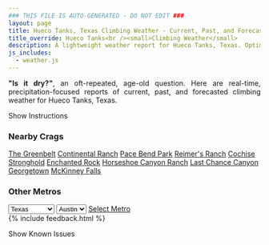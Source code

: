 ```yaml
---
### THIS FILE IS AUTO-GENERATED - DO NOT EDIT ###
layout: page
title: Hueco Tanks, Texas Climbing Weather - Current, Past, and Forecasted Report
title_override: Hueco Tanks<br /><small>Climbing Weather</small>
description: A lightweight weather report for Hueco Tanks, Texas. Optimized for slow internet connections.
js_includes:
  - weather.js
---
```


<section class="measure center lh-copy f5-ns f6 ph2 mv4" style="text-align: justify;">
<strong>"Is it dry?"</strong>, an oft-repeated, age-old question. Here are real-time,
precipitation-focused reports of current, past, and forecasted climbing weather for Hueco Tanks, Texas.
</section>

<p id="settings-toggle" class="mw5 b center tc hover-light-red black-70 pointer">Show Instructions</p>
<section id="settings" class="overflow-hidden" style="display:none;">
    <div class="mv2 ph2 center">
        <div class="fn f6 tc pv2">
            <p class="measure lh-copy center"><strong>Show/hide hourly forecasts</strong> by clicking the desired day.</p>
            <hr class="mw5 p0 mv2 o-60 b0 bt b--light-red light-red bg-light-red">
            <p class="measure lh-copy center"><strong>Current and Past conditions</strong> are measured by the nearest weather station. <strong>Forecast conditions</strong> are calculated and polled separately.</p>
            <hr class="mw5 p0 mv2 o-60 b0 bt b--light-red light-red bg-light-red">
            <p class="measure lh-copy center"><strong>Having issues?</strong> Try <a id="clear-cache" class="no-underline relative fancy-link light-red hover-light-red" href="#">clearing the local cache</a>.</p>
            <hr class="mw5 p0 mv2 o-60 b0 bt b--light-red light-red bg-light-red">
            <p class="measure lh-copy center">Weather data sourced from <a class="no-underline fancy-link relative light-red" target="_blank" href="https://www.weather.gov/documentation/services-web-api">weather.gov</a>.</p>
        </div>
    </div>
</section>
<section id="weather" data-crag="hueco-tanks-texas" class="mv4-ns mv3 ph2 center"></section>
<section id="nearby" class="tc lh-copy">
  <h3>Nearby Crags</h3>
<a class="nowrap no-underline fancy-link relative light-red mh3" href="/crags/the-greenbelt-texas-weather.html">The Greenbelt</a>
<a class="nowrap no-underline fancy-link relative light-red mh3" href="/crags/continental-ranch-texas-weather.html">Continental Ranch</a>
<a class="nowrap no-underline fancy-link relative light-red mh3" href="/crags/pace-bend-park-texas-weather.html">Pace Bend Park</a>
<a class="nowrap no-underline fancy-link relative light-red mh3" href="/crags/reimers-ranch-texas-weather.html">Reimer's Ranch</a>
<a class="nowrap no-underline fancy-link relative light-red mh3" href="/crags/cochise-stronghold-arizona-weather.html">Cochise Stronghold</a>
<a class="nowrap no-underline fancy-link relative light-red mh3" href="/crags/enchanted-rock-texas-weather.html">Enchanted Rock</a>
<a class="nowrap no-underline fancy-link relative light-red mh3" href="/crags/horseshoe-canyon-ranch-arkansas-weather.html">Horseshoe Canyon Ranch</a>
<a class="nowrap no-underline fancy-link relative light-red mh3" href="/crags/last-chance-canyon-new-mexico-weather.html">Last Chance Canyon</a>
<a class="nowrap no-underline fancy-link relative light-red mh3" href="/crags/georgetown-texas-weather.html">Georgetown</a>
<a class="nowrap no-underline fancy-link relative light-red mh3" href="/crags/mckinney-falls-texas-weather.html">McKinney Falls</a>
</section>
<section id="nearby" class="tc lh-copy">
  <h3>Other Metros</h3>
  <select class="ma1 bg-near-white pa2" id="stateSel">
    <option value="Texas" selected>Texas</option>
    <option value="Washington">Washington</option>
    <option value="Colorado">Colorado</option>
    <option value="Tennessee">Tennessee</option>
    <option value="Utah">Utah</option>
    <option value="California">California</option>
  </select>
  <select class="ma1 bg-near-white pa2" id="citySel">
    <option value="Austin" selected>Austin</option>
  </select>
  <a id="selectMetro" class="f6 link dim ph3 pv2 ma1 dib white bg-light-red" href="/crags/austin-texas-weather.html">Select Metro</a>
  <script>
    var states = [];
    states["Texas"] = "Austin"
    states["Washington"] = "Seattle"
    states["Colorado"] = "Denver"
    states["Tennessee"] = "Nashville"
    states["Utah"] = "Salt Lake City"
    states["California"] = "San Francisco|Los Angeles"
  </script>
</section>
{% include feedback.html %}
<p id="issues-toggle" class="mw5 b center tc hover-light-red black-70 pointer">Show Known Issues</p>
<section id="issues" class="overflow-hidden tc f6">
</section>

<script>
  var weekly_EPZ_116_60 = {"updated":"2021-08-27T08:06:19+00:00","units":"us","forecastGenerator":"BaselineForecastGenerator","generatedAt":"2021-08-27T08:42:56+00:00","updateTime":"2021-08-27T08:06:19+00:00","validTimes":"2021-08-27T02:00:00+00:00/P8DT6H","elevation":{"value":1449.9336,"unitCode":"unit:m"},"periods":[{"number":1,"name":"Overnight","startTime":"2021-08-27T02:00:00-06:00","endTime":"2021-08-27T06:00:00-06:00","isDaytime":false,"temperature":69,"temperatureUnit":"F","temperatureTrend":null,"windSpeed":"9 to 13 mph","windDirection":"ESE","icon":"https://api.weather.gov/icons/land/night/few?size=medium","shortForecast":"Mostly Clear","detailedForecast":"Mostly clear, with a low around 69. East southeast wind 9 to 13 mph."},{"number":2,"name":"Friday","startTime":"2021-08-27T06:00:00-06:00","endTime":"2021-08-27T18:00:00-06:00","isDaytime":true,"temperature":89,"temperatureUnit":"F","temperatureTrend":null,"windSpeed":"8 to 13 mph","windDirection":"SE","icon":"https://api.weather.gov/icons/land/day/few?size=medium","shortForecast":"Sunny","detailedForecast":"Sunny, with a high near 89. Southeast wind 8 to 13 mph."},{"number":3,"name":"Friday Night","startTime":"2021-08-27T18:00:00-06:00","endTime":"2021-08-28T06:00:00-06:00","isDaytime":false,"temperature":69,"temperatureUnit":"F","temperatureTrend":null,"windSpeed":"8 to 13 mph","windDirection":"ESE","icon":"https://api.weather.gov/icons/land/night/few?size=medium","shortForecast":"Mostly Clear","detailedForecast":"Mostly clear, with a low around 69. East southeast wind 8 to 13 mph."},{"number":4,"name":"Saturday","startTime":"2021-08-28T06:00:00-06:00","endTime":"2021-08-28T18:00:00-06:00","isDaytime":true,"temperature":89,"temperatureUnit":"F","temperatureTrend":null,"windSpeed":"9 to 14 mph","windDirection":"ESE","icon":"https://api.weather.gov/icons/land/day/sct?size=medium","shortForecast":"Mostly Sunny","detailedForecast":"Mostly sunny, with a high near 89. East southeast wind 9 to 14 mph, with gusts as high as 20 mph."},{"number":5,"name":"Saturday Night","startTime":"2021-08-28T18:00:00-06:00","endTime":"2021-08-29T06:00:00-06:00","isDaytime":false,"temperature":68,"temperatureUnit":"F","temperatureTrend":null,"windSpeed":"12 to 16 mph","windDirection":"ESE","icon":"https://api.weather.gov/icons/land/night/few?size=medium","shortForecast":"Mostly Clear","detailedForecast":"Mostly clear, with a low around 68. East southeast wind 12 to 16 mph, with gusts as high as 23 mph."},{"number":6,"name":"Sunday","startTime":"2021-08-29T06:00:00-06:00","endTime":"2021-08-29T18:00:00-06:00","isDaytime":true,"temperature":87,"temperatureUnit":"F","temperatureTrend":null,"windSpeed":"9 to 14 mph","windDirection":"ESE","icon":"https://api.weather.gov/icons/land/day/sct?size=medium","shortForecast":"Mostly Sunny","detailedForecast":"Mostly sunny, with a high near 87. East southeast wind 9 to 14 mph, with gusts as high as 20 mph."},{"number":7,"name":"Sunday Night","startTime":"2021-08-29T18:00:00-06:00","endTime":"2021-08-30T06:00:00-06:00","isDaytime":false,"temperature":68,"temperatureUnit":"F","temperatureTrend":null,"windSpeed":"12 to 17 mph","windDirection":"ESE","icon":"https://api.weather.gov/icons/land/night/tsra_hi?size=medium","shortForecast":"Slight Chance Showers And Thunderstorms","detailedForecast":"A slight chance of showers and thunderstorms. Partly cloudy, with a low around 68. East southeast wind 12 to 17 mph, with gusts as high as 24 mph."},{"number":8,"name":"Monday","startTime":"2021-08-30T06:00:00-06:00","endTime":"2021-08-30T18:00:00-06:00","isDaytime":true,"temperature":87,"temperatureUnit":"F","temperatureTrend":null,"windSpeed":"10 mph","windDirection":"ESE","icon":"https://api.weather.gov/icons/land/day/tsra_hi?size=medium","shortForecast":"Slight Chance Showers And Thunderstorms","detailedForecast":"A slight chance of showers and thunderstorms. Mostly sunny, with a high near 87. East southeast wind around 10 mph."},{"number":9,"name":"Monday Night","startTime":"2021-08-30T18:00:00-06:00","endTime":"2021-08-31T06:00:00-06:00","isDaytime":false,"temperature":69,"temperatureUnit":"F","temperatureTrend":null,"windSpeed":"7 to 13 mph","windDirection":"ESE","icon":"https://api.weather.gov/icons/land/night/tsra_hi?size=medium","shortForecast":"Slight Chance Showers And Thunderstorms","detailedForecast":"A slight chance of showers and thunderstorms. Partly cloudy, with a low around 69. East southeast wind 7 to 13 mph."},{"number":10,"name":"Tuesday","startTime":"2021-08-31T06:00:00-06:00","endTime":"2021-08-31T18:00:00-06:00","isDaytime":true,"temperature":88,"temperatureUnit":"F","temperatureTrend":null,"windSpeed":"7 to 10 mph","windDirection":"S","icon":"https://api.weather.gov/icons/land/day/sct?size=medium","shortForecast":"Mostly Sunny","detailedForecast":"Mostly sunny, with a high near 88."},{"number":11,"name":"Tuesday Night","startTime":"2021-08-31T18:00:00-06:00","endTime":"2021-09-01T06:00:00-06:00","isDaytime":false,"temperature":70,"temperatureUnit":"F","temperatureTrend":null,"windSpeed":"9 mph","windDirection":"S","icon":"https://api.weather.gov/icons/land/night/tsra_hi?size=medium","shortForecast":"Slight Chance Showers And Thunderstorms","detailedForecast":"A slight chance of showers and thunderstorms. Partly cloudy, with a low around 70."},{"number":12,"name":"Wednesday","startTime":"2021-09-01T06:00:00-06:00","endTime":"2021-09-01T18:00:00-06:00","isDaytime":true,"temperature":88,"temperatureUnit":"F","temperatureTrend":null,"windSpeed":"9 mph","windDirection":"S","icon":"https://api.weather.gov/icons/land/day/tsra_hi?size=medium","shortForecast":"Slight Chance Showers And Thunderstorms","detailedForecast":"A slight chance of showers and thunderstorms. Mostly sunny, with a high near 88."},{"number":13,"name":"Wednesday Night","startTime":"2021-09-01T18:00:00-06:00","endTime":"2021-09-02T06:00:00-06:00","isDaytime":false,"temperature":69,"temperatureUnit":"F","temperatureTrend":null,"windSpeed":"7 to 10 mph","windDirection":"SE","icon":"https://api.weather.gov/icons/land/night/tsra_hi,20?size=medium","shortForecast":"Slight Chance Showers And Thunderstorms","detailedForecast":"A slight chance of showers and thunderstorms. Mostly cloudy, with a low around 69. Chance of precipitation is 20%."},{"number":14,"name":"Thursday","startTime":"2021-09-02T06:00:00-06:00","endTime":"2021-09-02T18:00:00-06:00","isDaytime":true,"temperature":87,"temperatureUnit":"F","temperatureTrend":null,"windSpeed":"10 mph","windDirection":"SE","icon":"https://api.weather.gov/icons/land/day/tsra_hi,20?size=medium","shortForecast":"Slight Chance Showers And Thunderstorms","detailedForecast":"A slight chance of showers and thunderstorms. Mostly sunny, with a high near 87. Chance of precipitation is 20%."}]}
  var hourly_EPZ_116_60 = {"@context":["https://geojson.org/geojson-ld/geojson-context.jsonld",{"@version":"1.1","wx":"https://api.weather.gov/ontology#","geo":"http://www.opengis.net/ont/geosparql#","unit":"http://codes.wmo.int/common/unit/","@vocab":"https://api.weather.gov/ontology#"}],"type":"Feature","geometry":{"type":"Polygon","coordinates":[[[-106.0565394,31.9207523],[-106.054364,31.8981566],[-106.02775960000001,31.9000002],[-106.02992990000001,31.9225961],[-106.0565394,31.9207523]]]},"properties":{"updated":"2021-08-27T08:06:19+00:00","units":"us","forecastGenerator":"HourlyForecastGenerator","generatedAt":"2021-08-27T08:42:57+00:00","updateTime":"2021-08-27T08:06:19+00:00","validTimes":"2021-08-27T02:00:00+00:00/P8DT6H","elevation":{"value":1449.9336,"unitCode":"unit:m"},"periods":[{"number":1,"name":"","startTime":"2021-08-27T02:00:00-06:00","endTime":"2021-08-27T03:00:00-06:00","isDaytime":false,"temperature":73,"temperatureUnit":"F","temperatureTrend":null,"windSpeed":"13 mph","windDirection":"ESE","icon":"https://api.weather.gov/icons/land/night/few?size=small","shortForecast":"Mostly Clear","detailedForecast":""},{"number":2,"name":"","startTime":"2021-08-27T03:00:00-06:00","endTime":"2021-08-27T04:00:00-06:00","isDaytime":false,"temperature":72,"temperatureUnit":"F","temperatureTrend":null,"windSpeed":"12 mph","windDirection":"ESE","icon":"https://api.weather.gov/icons/land/night/few?size=small","shortForecast":"Mostly Clear","detailedForecast":""},{"number":3,"name":"","startTime":"2021-08-27T04:00:00-06:00","endTime":"2021-08-27T05:00:00-06:00","isDaytime":false,"temperature":71,"temperatureUnit":"F","temperatureTrend":null,"windSpeed":"10 mph","windDirection":"ESE","icon":"https://api.weather.gov/icons/land/night/few?size=small","shortForecast":"Mostly Clear","detailedForecast":""},{"number":4,"name":"","startTime":"2021-08-27T05:00:00-06:00","endTime":"2021-08-27T06:00:00-06:00","isDaytime":false,"temperature":70,"temperatureUnit":"F","temperatureTrend":null,"windSpeed":"9 mph","windDirection":"ESE","icon":"https://api.weather.gov/icons/land/night/few?size=small","shortForecast":"Mostly Clear","detailedForecast":""},{"number":5,"name":"","startTime":"2021-08-27T06:00:00-06:00","endTime":"2021-08-27T07:00:00-06:00","isDaytime":true,"temperature":70,"temperatureUnit":"F","temperatureTrend":null,"windSpeed":"8 mph","windDirection":"ESE","icon":"https://api.weather.gov/icons/land/day/few?size=small","shortForecast":"Sunny","detailedForecast":""},{"number":6,"name":"","startTime":"2021-08-27T07:00:00-06:00","endTime":"2021-08-27T08:00:00-06:00","isDaytime":true,"temperature":69,"temperatureUnit":"F","temperatureTrend":null,"windSpeed":"8 mph","windDirection":"ESE","icon":"https://api.weather.gov/icons/land/day/few?size=small","shortForecast":"Sunny","detailedForecast":""},{"number":7,"name":"","startTime":"2021-08-27T08:00:00-06:00","endTime":"2021-08-27T09:00:00-06:00","isDaytime":true,"temperature":74,"temperatureUnit":"F","temperatureTrend":null,"windSpeed":"9 mph","windDirection":"SE","icon":"https://api.weather.gov/icons/land/day/few?size=small","shortForecast":"Sunny","detailedForecast":""},{"number":8,"name":"","startTime":"2021-08-27T09:00:00-06:00","endTime":"2021-08-27T10:00:00-06:00","isDaytime":true,"temperature":78,"temperatureUnit":"F","temperatureTrend":null,"windSpeed":"9 mph","windDirection":"SE","icon":"https://api.weather.gov/icons/land/day/few?size=small","shortForecast":"Sunny","detailedForecast":""},{"number":9,"name":"","startTime":"2021-08-27T10:00:00-06:00","endTime":"2021-08-27T11:00:00-06:00","isDaytime":true,"temperature":81,"temperatureUnit":"F","temperatureTrend":null,"windSpeed":"9 mph","windDirection":"SE","icon":"https://api.weather.gov/icons/land/day/few?size=small","shortForecast":"Sunny","detailedForecast":""},{"number":10,"name":"","startTime":"2021-08-27T11:00:00-06:00","endTime":"2021-08-27T12:00:00-06:00","isDaytime":true,"temperature":83,"temperatureUnit":"F","temperatureTrend":null,"windSpeed":"8 mph","windDirection":"SSE","icon":"https://api.weather.gov/icons/land/day/few?size=small","shortForecast":"Sunny","detailedForecast":""},{"number":11,"name":"","startTime":"2021-08-27T12:00:00-06:00","endTime":"2021-08-27T13:00:00-06:00","isDaytime":true,"temperature":85,"temperatureUnit":"F","temperatureTrend":null,"windSpeed":"8 mph","windDirection":"SSE","icon":"https://api.weather.gov/icons/land/day/sct?size=small","shortForecast":"Mostly Sunny","detailedForecast":""},{"number":12,"name":"","startTime":"2021-08-27T13:00:00-06:00","endTime":"2021-08-27T14:00:00-06:00","isDaytime":true,"temperature":86,"temperatureUnit":"F","temperatureTrend":null,"windSpeed":"8 mph","windDirection":"SSE","icon":"https://api.weather.gov/icons/land/day/sct?size=small","shortForecast":"Mostly Sunny","detailedForecast":""},{"number":13,"name":"","startTime":"2021-08-27T14:00:00-06:00","endTime":"2021-08-27T15:00:00-06:00","isDaytime":true,"temperature":87,"temperatureUnit":"F","temperatureTrend":null,"windSpeed":"9 mph","windDirection":"SE","icon":"https://api.weather.gov/icons/land/day/sct?size=small","shortForecast":"Mostly Sunny","detailedForecast":""},{"number":14,"name":"","startTime":"2021-08-27T15:00:00-06:00","endTime":"2021-08-27T16:00:00-06:00","isDaytime":true,"temperature":88,"temperatureUnit":"F","temperatureTrend":null,"windSpeed":"9 mph","windDirection":"SE","icon":"https://api.weather.gov/icons/land/day/sct?size=small","shortForecast":"Mostly Sunny","detailedForecast":""},{"number":15,"name":"","startTime":"2021-08-27T16:00:00-06:00","endTime":"2021-08-27T17:00:00-06:00","isDaytime":true,"temperature":89,"temperatureUnit":"F","temperatureTrend":null,"windSpeed":"12 mph","windDirection":"SE","icon":"https://api.weather.gov/icons/land/day/sct?size=small","shortForecast":"Mostly Sunny","detailedForecast":""},{"number":16,"name":"","startTime":"2021-08-27T17:00:00-06:00","endTime":"2021-08-27T18:00:00-06:00","isDaytime":true,"temperature":89,"temperatureUnit":"F","temperatureTrend":null,"windSpeed":"13 mph","windDirection":"ESE","icon":"https://api.weather.gov/icons/land/day/sct?size=small","shortForecast":"Mostly Sunny","detailedForecast":""},{"number":17,"name":"","startTime":"2021-08-27T18:00:00-06:00","endTime":"2021-08-27T19:00:00-06:00","isDaytime":false,"temperature":88,"temperatureUnit":"F","temperatureTrend":null,"windSpeed":"13 mph","windDirection":"ESE","icon":"https://api.weather.gov/icons/land/night/sct?size=small","shortForecast":"Partly Cloudy","detailedForecast":""},{"number":18,"name":"","startTime":"2021-08-27T19:00:00-06:00","endTime":"2021-08-27T20:00:00-06:00","isDaytime":false,"temperature":85,"temperatureUnit":"F","temperatureTrend":null,"windSpeed":"13 mph","windDirection":"ESE","icon":"https://api.weather.gov/icons/land/night/few?size=small","shortForecast":"Mostly Clear","detailedForecast":""},{"number":19,"name":"","startTime":"2021-08-27T20:00:00-06:00","endTime":"2021-08-27T21:00:00-06:00","isDaytime":false,"temperature":82,"temperatureUnit":"F","temperatureTrend":null,"windSpeed":"12 mph","windDirection":"ESE","icon":"https://api.weather.gov/icons/land/night/few?size=small","shortForecast":"Mostly Clear","detailedForecast":""},{"number":20,"name":"","startTime":"2021-08-27T21:00:00-06:00","endTime":"2021-08-27T22:00:00-06:00","isDaytime":false,"temperature":80,"temperatureUnit":"F","temperatureTrend":null,"windSpeed":"10 mph","windDirection":"ESE","icon":"https://api.weather.gov/icons/land/night/few?size=small","shortForecast":"Mostly Clear","detailedForecast":""},{"number":21,"name":"","startTime":"2021-08-27T22:00:00-06:00","endTime":"2021-08-27T23:00:00-06:00","isDaytime":false,"temperature":79,"temperatureUnit":"F","temperatureTrend":null,"windSpeed":"10 mph","windDirection":"ESE","icon":"https://api.weather.gov/icons/land/night/few?size=small","shortForecast":"Mostly Clear","detailedForecast":""},{"number":22,"name":"","startTime":"2021-08-27T23:00:00-06:00","endTime":"2021-08-28T00:00:00-06:00","isDaytime":false,"temperature":77,"temperatureUnit":"F","temperatureTrend":null,"windSpeed":"12 mph","windDirection":"ESE","icon":"https://api.weather.gov/icons/land/night/few?size=small","shortForecast":"Mostly Clear","detailedForecast":""},{"number":23,"name":"","startTime":"2021-08-28T00:00:00-06:00","endTime":"2021-08-28T01:00:00-06:00","isDaytime":false,"temperature":76,"temperatureUnit":"F","temperatureTrend":null,"windSpeed":"13 mph","windDirection":"ESE","icon":"https://api.weather.gov/icons/land/night/few?size=small","shortForecast":"Mostly Clear","detailedForecast":""},{"number":24,"name":"","startTime":"2021-08-28T01:00:00-06:00","endTime":"2021-08-28T02:00:00-06:00","isDaytime":false,"temperature":73,"temperatureUnit":"F","temperatureTrend":null,"windSpeed":"12 mph","windDirection":"ESE","icon":"https://api.weather.gov/icons/land/night/few?size=small","shortForecast":"Mostly Clear","detailedForecast":""},{"number":25,"name":"","startTime":"2021-08-28T02:00:00-06:00","endTime":"2021-08-28T03:00:00-06:00","isDaytime":false,"temperature":73,"temperatureUnit":"F","temperatureTrend":null,"windSpeed":"10 mph","windDirection":"ESE","icon":"https://api.weather.gov/icons/land/night/few?size=small","shortForecast":"Mostly Clear","detailedForecast":""},{"number":26,"name":"","startTime":"2021-08-28T03:00:00-06:00","endTime":"2021-08-28T04:00:00-06:00","isDaytime":false,"temperature":72,"temperatureUnit":"F","temperatureTrend":null,"windSpeed":"8 mph","windDirection":"E","icon":"https://api.weather.gov/icons/land/night/few?size=small","shortForecast":"Mostly Clear","detailedForecast":""},{"number":27,"name":"","startTime":"2021-08-28T04:00:00-06:00","endTime":"2021-08-28T05:00:00-06:00","isDaytime":false,"temperature":71,"temperatureUnit":"F","temperatureTrend":null,"windSpeed":"8 mph","windDirection":"E","icon":"https://api.weather.gov/icons/land/night/few?size=small","shortForecast":"Mostly Clear","detailedForecast":""},{"number":28,"name":"","startTime":"2021-08-28T05:00:00-06:00","endTime":"2021-08-28T06:00:00-06:00","isDaytime":false,"temperature":70,"temperatureUnit":"F","temperatureTrend":null,"windSpeed":"10 mph","windDirection":"ESE","icon":"https://api.weather.gov/icons/land/night/few?size=small","shortForecast":"Mostly Clear","detailedForecast":""},{"number":29,"name":"","startTime":"2021-08-28T06:00:00-06:00","endTime":"2021-08-28T07:00:00-06:00","isDaytime":true,"temperature":70,"temperatureUnit":"F","temperatureTrend":null,"windSpeed":"13 mph","windDirection":"ESE","icon":"https://api.weather.gov/icons/land/day/few?size=small","shortForecast":"Sunny","detailedForecast":""},{"number":30,"name":"","startTime":"2021-08-28T07:00:00-06:00","endTime":"2021-08-28T08:00:00-06:00","isDaytime":true,"temperature":69,"temperatureUnit":"F","temperatureTrend":null,"windSpeed":"13 mph","windDirection":"ESE","icon":"https://api.weather.gov/icons/land/day/few?size=small","shortForecast":"Sunny","detailedForecast":""},{"number":31,"name":"","startTime":"2021-08-28T08:00:00-06:00","endTime":"2021-08-28T09:00:00-06:00","isDaytime":true,"temperature":74,"temperatureUnit":"F","temperatureTrend":null,"windSpeed":"13 mph","windDirection":"ESE","icon":"https://api.weather.gov/icons/land/day/few?size=small","shortForecast":"Sunny","detailedForecast":""},{"number":32,"name":"","startTime":"2021-08-28T09:00:00-06:00","endTime":"2021-08-28T10:00:00-06:00","isDaytime":true,"temperature":78,"temperatureUnit":"F","temperatureTrend":null,"windSpeed":"12 mph","windDirection":"ESE","icon":"https://api.weather.gov/icons/land/day/sct?size=small","shortForecast":"Mostly Sunny","detailedForecast":""},{"number":33,"name":"","startTime":"2021-08-28T10:00:00-06:00","endTime":"2021-08-28T11:00:00-06:00","isDaytime":true,"temperature":81,"temperatureUnit":"F","temperatureTrend":null,"windSpeed":"10 mph","windDirection":"ESE","icon":"https://api.weather.gov/icons/land/day/sct?size=small","shortForecast":"Mostly Sunny","detailedForecast":""},{"number":34,"name":"","startTime":"2021-08-28T11:00:00-06:00","endTime":"2021-08-28T12:00:00-06:00","isDaytime":true,"temperature":83,"temperatureUnit":"F","temperatureTrend":null,"windSpeed":"9 mph","windDirection":"SE","icon":"https://api.weather.gov/icons/land/day/sct?size=small","shortForecast":"Mostly Sunny","detailedForecast":""},{"number":35,"name":"","startTime":"2021-08-28T12:00:00-06:00","endTime":"2021-08-28T13:00:00-06:00","isDaytime":true,"temperature":85,"temperatureUnit":"F","temperatureTrend":null,"windSpeed":"9 mph","windDirection":"SE","icon":"https://api.weather.gov/icons/land/day/sct?size=small","shortForecast":"Mostly Sunny","detailedForecast":""},{"number":36,"name":"","startTime":"2021-08-28T13:00:00-06:00","endTime":"2021-08-28T14:00:00-06:00","isDaytime":true,"temperature":86,"temperatureUnit":"F","temperatureTrend":null,"windSpeed":"10 mph","windDirection":"SE","icon":"https://api.weather.gov/icons/land/day/sct?size=small","shortForecast":"Mostly Sunny","detailedForecast":""},{"number":37,"name":"","startTime":"2021-08-28T14:00:00-06:00","endTime":"2021-08-28T15:00:00-06:00","isDaytime":true,"temperature":87,"temperatureUnit":"F","temperatureTrend":null,"windSpeed":"12 mph","windDirection":"ESE","icon":"https://api.weather.gov/icons/land/day/sct?size=small","shortForecast":"Mostly Sunny","detailedForecast":""},{"number":38,"name":"","startTime":"2021-08-28T15:00:00-06:00","endTime":"2021-08-28T16:00:00-06:00","isDaytime":true,"temperature":88,"temperatureUnit":"F","temperatureTrend":null,"windSpeed":"13 mph","windDirection":"ESE","icon":"https://api.weather.gov/icons/land/day/sct?size=small","shortForecast":"Mostly Sunny","detailedForecast":""},{"number":39,"name":"","startTime":"2021-08-28T16:00:00-06:00","endTime":"2021-08-28T17:00:00-06:00","isDaytime":true,"temperature":89,"temperatureUnit":"F","temperatureTrend":null,"windSpeed":"14 mph","windDirection":"ESE","icon":"https://api.weather.gov/icons/land/day/sct?size=small","shortForecast":"Mostly Sunny","detailedForecast":""},{"number":40,"name":"","startTime":"2021-08-28T17:00:00-06:00","endTime":"2021-08-28T18:00:00-06:00","isDaytime":true,"temperature":89,"temperatureUnit":"F","temperatureTrend":null,"windSpeed":"14 mph","windDirection":"ESE","icon":"https://api.weather.gov/icons/land/day/sct?size=small","shortForecast":"Mostly Sunny","detailedForecast":""},{"number":41,"name":"","startTime":"2021-08-28T18:00:00-06:00","endTime":"2021-08-28T19:00:00-06:00","isDaytime":false,"temperature":88,"temperatureUnit":"F","temperatureTrend":null,"windSpeed":"14 mph","windDirection":"ESE","icon":"https://api.weather.gov/icons/land/night/sct?size=small","shortForecast":"Partly Cloudy","detailedForecast":""},{"number":42,"name":"","startTime":"2021-08-28T19:00:00-06:00","endTime":"2021-08-28T20:00:00-06:00","isDaytime":false,"temperature":85,"temperatureUnit":"F","temperatureTrend":null,"windSpeed":"14 mph","windDirection":"ESE","icon":"https://api.weather.gov/icons/land/night/few?size=small","shortForecast":"Mostly Clear","detailedForecast":""},{"number":43,"name":"","startTime":"2021-08-28T20:00:00-06:00","endTime":"2021-08-28T21:00:00-06:00","isDaytime":false,"temperature":82,"temperatureUnit":"F","temperatureTrend":null,"windSpeed":"14 mph","windDirection":"E","icon":"https://api.weather.gov/icons/land/night/few?size=small","shortForecast":"Mostly Clear","detailedForecast":""},{"number":44,"name":"","startTime":"2021-08-28T21:00:00-06:00","endTime":"2021-08-28T22:00:00-06:00","isDaytime":false,"temperature":80,"temperatureUnit":"F","temperatureTrend":null,"windSpeed":"14 mph","windDirection":"E","icon":"https://api.weather.gov/icons/land/night/few?size=small","shortForecast":"Mostly Clear","detailedForecast":""},{"number":45,"name":"","startTime":"2021-08-28T22:00:00-06:00","endTime":"2021-08-28T23:00:00-06:00","isDaytime":false,"temperature":78,"temperatureUnit":"F","temperatureTrend":null,"windSpeed":"15 mph","windDirection":"E","icon":"https://api.weather.gov/icons/land/night/few?size=small","shortForecast":"Mostly Clear","detailedForecast":""},{"number":46,"name":"","startTime":"2021-08-28T23:00:00-06:00","endTime":"2021-08-29T00:00:00-06:00","isDaytime":false,"temperature":76,"temperatureUnit":"F","temperatureTrend":null,"windSpeed":"16 mph","windDirection":"ESE","icon":"https://api.weather.gov/icons/land/night/few?size=small","shortForecast":"Mostly Clear","detailedForecast":""},{"number":47,"name":"","startTime":"2021-08-29T00:00:00-06:00","endTime":"2021-08-29T01:00:00-06:00","isDaytime":false,"temperature":76,"temperatureUnit":"F","temperatureTrend":null,"windSpeed":"16 mph","windDirection":"ESE","icon":"https://api.weather.gov/icons/land/night/few?size=small","shortForecast":"Mostly Clear","detailedForecast":""},{"number":48,"name":"","startTime":"2021-08-29T01:00:00-06:00","endTime":"2021-08-29T02:00:00-06:00","isDaytime":false,"temperature":73,"temperatureUnit":"F","temperatureTrend":null,"windSpeed":"15 mph","windDirection":"ESE","icon":"https://api.weather.gov/icons/land/night/few?size=small","shortForecast":"Mostly Clear","detailedForecast":""},{"number":49,"name":"","startTime":"2021-08-29T02:00:00-06:00","endTime":"2021-08-29T03:00:00-06:00","isDaytime":false,"temperature":72,"temperatureUnit":"F","temperatureTrend":null,"windSpeed":"14 mph","windDirection":"ESE","icon":"https://api.weather.gov/icons/land/night/few?size=small","shortForecast":"Mostly Clear","detailedForecast":""},{"number":50,"name":"","startTime":"2021-08-29T03:00:00-06:00","endTime":"2021-08-29T04:00:00-06:00","isDaytime":false,"temperature":71,"temperatureUnit":"F","temperatureTrend":null,"windSpeed":"13 mph","windDirection":"ESE","icon":"https://api.weather.gov/icons/land/night/few?size=small","shortForecast":"Mostly Clear","detailedForecast":""},{"number":51,"name":"","startTime":"2021-08-29T04:00:00-06:00","endTime":"2021-08-29T05:00:00-06:00","isDaytime":false,"temperature":70,"temperatureUnit":"F","temperatureTrend":null,"windSpeed":"12 mph","windDirection":"ESE","icon":"https://api.weather.gov/icons/land/night/few?size=small","shortForecast":"Mostly Clear","detailedForecast":""},{"number":52,"name":"","startTime":"2021-08-29T05:00:00-06:00","endTime":"2021-08-29T06:00:00-06:00","isDaytime":false,"temperature":69,"temperatureUnit":"F","temperatureTrend":null,"windSpeed":"12 mph","windDirection":"E","icon":"https://api.weather.gov/icons/land/night/sct?size=small","shortForecast":"Partly Cloudy","detailedForecast":""},{"number":53,"name":"","startTime":"2021-08-29T06:00:00-06:00","endTime":"2021-08-29T07:00:00-06:00","isDaytime":true,"temperature":69,"temperatureUnit":"F","temperatureTrend":null,"windSpeed":"10 mph","windDirection":"E","icon":"https://api.weather.gov/icons/land/day/sct?size=small","shortForecast":"Mostly Sunny","detailedForecast":""},{"number":54,"name":"","startTime":"2021-08-29T07:00:00-06:00","endTime":"2021-08-29T08:00:00-06:00","isDaytime":true,"temperature":68,"temperatureUnit":"F","temperatureTrend":null,"windSpeed":"10 mph","windDirection":"ESE","icon":"https://api.weather.gov/icons/land/day/sct?size=small","shortForecast":"Mostly Sunny","detailedForecast":""},{"number":55,"name":"","startTime":"2021-08-29T08:00:00-06:00","endTime":"2021-08-29T09:00:00-06:00","isDaytime":true,"temperature":73,"temperatureUnit":"F","temperatureTrend":null,"windSpeed":"9 mph","windDirection":"ESE","icon":"https://api.weather.gov/icons/land/day/sct?size=small","shortForecast":"Mostly Sunny","detailedForecast":""},{"number":56,"name":"","startTime":"2021-08-29T09:00:00-06:00","endTime":"2021-08-29T10:00:00-06:00","isDaytime":true,"temperature":77,"temperatureUnit":"F","temperatureTrend":null,"windSpeed":"9 mph","windDirection":"ESE","icon":"https://api.weather.gov/icons/land/day/sct?size=small","shortForecast":"Mostly Sunny","detailedForecast":""},{"number":57,"name":"","startTime":"2021-08-29T10:00:00-06:00","endTime":"2021-08-29T11:00:00-06:00","isDaytime":true,"temperature":80,"temperatureUnit":"F","temperatureTrend":null,"windSpeed":"9 mph","windDirection":"ESE","icon":"https://api.weather.gov/icons/land/day/sct?size=small","shortForecast":"Mostly Sunny","detailedForecast":""},{"number":58,"name":"","startTime":"2021-08-29T11:00:00-06:00","endTime":"2021-08-29T12:00:00-06:00","isDaytime":true,"temperature":81,"temperatureUnit":"F","temperatureTrend":null,"windSpeed":"9 mph","windDirection":"ESE","icon":"https://api.weather.gov/icons/land/day/sct?size=small","shortForecast":"Mostly Sunny","detailedForecast":""},{"number":59,"name":"","startTime":"2021-08-29T12:00:00-06:00","endTime":"2021-08-29T13:00:00-06:00","isDaytime":true,"temperature":83,"temperatureUnit":"F","temperatureTrend":null,"windSpeed":"9 mph","windDirection":"ESE","icon":"https://api.weather.gov/icons/land/day/sct?size=small","shortForecast":"Mostly Sunny","detailedForecast":""},{"number":60,"name":"","startTime":"2021-08-29T13:00:00-06:00","endTime":"2021-08-29T14:00:00-06:00","isDaytime":true,"temperature":85,"temperatureUnit":"F","temperatureTrend":null,"windSpeed":"10 mph","windDirection":"ESE","icon":"https://api.weather.gov/icons/land/day/sct?size=small","shortForecast":"Mostly Sunny","detailedForecast":""},{"number":61,"name":"","startTime":"2021-08-29T14:00:00-06:00","endTime":"2021-08-29T15:00:00-06:00","isDaytime":true,"temperature":86,"temperatureUnit":"F","temperatureTrend":null,"windSpeed":"12 mph","windDirection":"ESE","icon":"https://api.weather.gov/icons/land/day/sct?size=small","shortForecast":"Mostly Sunny","detailedForecast":""},{"number":62,"name":"","startTime":"2021-08-29T15:00:00-06:00","endTime":"2021-08-29T16:00:00-06:00","isDaytime":true,"temperature":86,"temperatureUnit":"F","temperatureTrend":null,"windSpeed":"13 mph","windDirection":"ESE","icon":"https://api.weather.gov/icons/land/day/sct?size=small","shortForecast":"Mostly Sunny","detailedForecast":""},{"number":63,"name":"","startTime":"2021-08-29T16:00:00-06:00","endTime":"2021-08-29T17:00:00-06:00","isDaytime":true,"temperature":87,"temperatureUnit":"F","temperatureTrend":null,"windSpeed":"14 mph","windDirection":"ESE","icon":"https://api.weather.gov/icons/land/day/sct?size=small","shortForecast":"Mostly Sunny","detailedForecast":""},{"number":64,"name":"","startTime":"2021-08-29T17:00:00-06:00","endTime":"2021-08-29T18:00:00-06:00","isDaytime":true,"temperature":87,"temperatureUnit":"F","temperatureTrend":null,"windSpeed":"14 mph","windDirection":"E","icon":"https://api.weather.gov/icons/land/day/sct?size=small","shortForecast":"Mostly Sunny","detailedForecast":""},{"number":65,"name":"","startTime":"2021-08-29T18:00:00-06:00","endTime":"2021-08-29T19:00:00-06:00","isDaytime":false,"temperature":86,"temperatureUnit":"F","temperatureTrend":null,"windSpeed":"15 mph","windDirection":"E","icon":"https://api.weather.gov/icons/land/night/tsra_hi?size=small","shortForecast":"Slight Chance Showers And Thunderstorms","detailedForecast":""},{"number":66,"name":"","startTime":"2021-08-29T19:00:00-06:00","endTime":"2021-08-29T20:00:00-06:00","isDaytime":false,"temperature":83,"temperatureUnit":"F","temperatureTrend":null,"windSpeed":"16 mph","windDirection":"E","icon":"https://api.weather.gov/icons/land/night/tsra_hi?size=small","shortForecast":"Slight Chance Showers And Thunderstorms","detailedForecast":""},{"number":67,"name":"","startTime":"2021-08-29T20:00:00-06:00","endTime":"2021-08-29T21:00:00-06:00","isDaytime":false,"temperature":81,"temperatureUnit":"F","temperatureTrend":null,"windSpeed":"16 mph","windDirection":"E","icon":"https://api.weather.gov/icons/land/night/tsra_hi?size=small","shortForecast":"Slight Chance Showers And Thunderstorms","detailedForecast":""},{"number":68,"name":"","startTime":"2021-08-29T21:00:00-06:00","endTime":"2021-08-29T22:00:00-06:00","isDaytime":false,"temperature":78,"temperatureUnit":"F","temperatureTrend":null,"windSpeed":"17 mph","windDirection":"E","icon":"https://api.weather.gov/icons/land/night/tsra_hi?size=small","shortForecast":"Slight Chance Showers And Thunderstorms","detailedForecast":""},{"number":69,"name":"","startTime":"2021-08-29T22:00:00-06:00","endTime":"2021-08-29T23:00:00-06:00","isDaytime":false,"temperature":77,"temperatureUnit":"F","temperatureTrend":null,"windSpeed":"17 mph","windDirection":"E","icon":"https://api.weather.gov/icons/land/night/tsra_hi?size=small","shortForecast":"Slight Chance Showers And Thunderstorms","detailedForecast":""},{"number":70,"name":"","startTime":"2021-08-29T23:00:00-06:00","endTime":"2021-08-30T00:00:00-06:00","isDaytime":false,"temperature":76,"temperatureUnit":"F","temperatureTrend":null,"windSpeed":"17 mph","windDirection":"ESE","icon":"https://api.weather.gov/icons/land/night/tsra_hi?size=small","shortForecast":"Slight Chance Showers And Thunderstorms","detailedForecast":""},{"number":71,"name":"","startTime":"2021-08-30T00:00:00-06:00","endTime":"2021-08-30T01:00:00-06:00","isDaytime":false,"temperature":75,"temperatureUnit":"F","temperatureTrend":null,"windSpeed":"17 mph","windDirection":"ESE","icon":"https://api.weather.gov/icons/land/night/tsra_hi?size=small","shortForecast":"Slight Chance Showers And Thunderstorms","detailedForecast":""},{"number":72,"name":"","startTime":"2021-08-30T01:00:00-06:00","endTime":"2021-08-30T02:00:00-06:00","isDaytime":false,"temperature":72,"temperatureUnit":"F","temperatureTrend":null,"windSpeed":"16 mph","windDirection":"ESE","icon":"https://api.weather.gov/icons/land/night/tsra_hi?size=small","shortForecast":"Slight Chance Showers And Thunderstorms","detailedForecast":""},{"number":73,"name":"","startTime":"2021-08-30T02:00:00-06:00","endTime":"2021-08-30T03:00:00-06:00","isDaytime":false,"temperature":72,"temperatureUnit":"F","temperatureTrend":null,"windSpeed":"15 mph","windDirection":"E","icon":"https://api.weather.gov/icons/land/night/tsra_hi?size=small","shortForecast":"Slight Chance Showers And Thunderstorms","detailedForecast":""},{"number":74,"name":"","startTime":"2021-08-30T03:00:00-06:00","endTime":"2021-08-30T04:00:00-06:00","isDaytime":false,"temperature":70,"temperatureUnit":"F","temperatureTrend":null,"windSpeed":"14 mph","windDirection":"E","icon":"https://api.weather.gov/icons/land/night/tsra_hi?size=small","shortForecast":"Slight Chance Showers And Thunderstorms","detailedForecast":""},{"number":75,"name":"","startTime":"2021-08-30T04:00:00-06:00","endTime":"2021-08-30T05:00:00-06:00","isDaytime":false,"temperature":70,"temperatureUnit":"F","temperatureTrend":null,"windSpeed":"13 mph","windDirection":"E","icon":"https://api.weather.gov/icons/land/night/tsra_hi?size=small","shortForecast":"Slight Chance Showers And Thunderstorms","detailedForecast":""},{"number":76,"name":"","startTime":"2021-08-30T05:00:00-06:00","endTime":"2021-08-30T06:00:00-06:00","isDaytime":false,"temperature":69,"temperatureUnit":"F","temperatureTrend":null,"windSpeed":"12 mph","windDirection":"E","icon":"https://api.weather.gov/icons/land/night/tsra_hi?size=small","shortForecast":"Slight Chance Showers And Thunderstorms","detailedForecast":""},{"number":77,"name":"","startTime":"2021-08-30T06:00:00-06:00","endTime":"2021-08-30T07:00:00-06:00","isDaytime":true,"temperature":69,"temperatureUnit":"F","temperatureTrend":null,"windSpeed":"10 mph","windDirection":"E","icon":"https://api.weather.gov/icons/land/day/tsra_hi?size=small","shortForecast":"Slight Chance Showers And Thunderstorms","detailedForecast":""},{"number":78,"name":"","startTime":"2021-08-30T07:00:00-06:00","endTime":"2021-08-30T08:00:00-06:00","isDaytime":true,"temperature":68,"temperatureUnit":"F","temperatureTrend":null,"windSpeed":"10 mph","windDirection":"E","icon":"https://api.weather.gov/icons/land/day/tsra_hi?size=small","shortForecast":"Slight Chance Showers And Thunderstorms","detailedForecast":""},{"number":79,"name":"","startTime":"2021-08-30T08:00:00-06:00","endTime":"2021-08-30T09:00:00-06:00","isDaytime":true,"temperature":73,"temperatureUnit":"F","temperatureTrend":null,"windSpeed":"10 mph","windDirection":"ESE","icon":"https://api.weather.gov/icons/land/day/tsra_hi?size=small","shortForecast":"Slight Chance Showers And Thunderstorms","detailedForecast":""},{"number":80,"name":"","startTime":"2021-08-30T09:00:00-06:00","endTime":"2021-08-30T10:00:00-06:00","isDaytime":true,"temperature":77,"temperatureUnit":"F","temperatureTrend":null,"windSpeed":"10 mph","windDirection":"ESE","icon":"https://api.weather.gov/icons/land/day/tsra_hi?size=small","shortForecast":"Slight Chance Showers And Thunderstorms","detailedForecast":""},{"number":81,"name":"","startTime":"2021-08-30T10:00:00-06:00","endTime":"2021-08-30T11:00:00-06:00","isDaytime":true,"temperature":80,"temperatureUnit":"F","temperatureTrend":null,"windSpeed":"9 mph","windDirection":"ESE","icon":"https://api.weather.gov/icons/land/day/tsra_hi?size=small","shortForecast":"Slight Chance Showers And Thunderstorms","detailedForecast":""},{"number":82,"name":"","startTime":"2021-08-30T11:00:00-06:00","endTime":"2021-08-30T12:00:00-06:00","isDaytime":true,"temperature":81,"temperatureUnit":"F","temperatureTrend":null,"windSpeed":"8 mph","windDirection":"SE","icon":"https://api.weather.gov/icons/land/day/tsra_hi?size=small","shortForecast":"Slight Chance Showers And Thunderstorms","detailedForecast":""},{"number":83,"name":"","startTime":"2021-08-30T12:00:00-06:00","endTime":"2021-08-30T13:00:00-06:00","isDaytime":true,"temperature":83,"temperatureUnit":"F","temperatureTrend":null,"windSpeed":"8 mph","windDirection":"SE","icon":"https://api.weather.gov/icons/land/day/tsra_hi?size=small","shortForecast":"Slight Chance Showers And Thunderstorms","detailedForecast":""},{"number":84,"name":"","startTime":"2021-08-30T13:00:00-06:00","endTime":"2021-08-30T14:00:00-06:00","isDaytime":true,"temperature":85,"temperatureUnit":"F","temperatureTrend":null,"windSpeed":"9 mph","windDirection":"SE","icon":"https://api.weather.gov/icons/land/day/tsra_hi?size=small","shortForecast":"Slight Chance Showers And Thunderstorms","detailedForecast":""},{"number":85,"name":"","startTime":"2021-08-30T14:00:00-06:00","endTime":"2021-08-30T15:00:00-06:00","isDaytime":true,"temperature":86,"temperatureUnit":"F","temperatureTrend":null,"windSpeed":"9 mph","windDirection":"ESE","icon":"https://api.weather.gov/icons/land/day/tsra_hi?size=small","shortForecast":"Slight Chance Showers And Thunderstorms","detailedForecast":""},{"number":86,"name":"","startTime":"2021-08-30T15:00:00-06:00","endTime":"2021-08-30T16:00:00-06:00","isDaytime":true,"temperature":86,"temperatureUnit":"F","temperatureTrend":null,"windSpeed":"10 mph","windDirection":"ESE","icon":"https://api.weather.gov/icons/land/day/tsra_hi?size=small","shortForecast":"Slight Chance Showers And Thunderstorms","detailedForecast":""},{"number":87,"name":"","startTime":"2021-08-30T16:00:00-06:00","endTime":"2021-08-30T17:00:00-06:00","isDaytime":true,"temperature":87,"temperatureUnit":"F","temperatureTrend":null,"windSpeed":"10 mph","windDirection":"ESE","icon":"https://api.weather.gov/icons/land/day/tsra_hi?size=small","shortForecast":"Slight Chance Showers And Thunderstorms","detailedForecast":""},{"number":88,"name":"","startTime":"2021-08-30T17:00:00-06:00","endTime":"2021-08-30T18:00:00-06:00","isDaytime":true,"temperature":87,"temperatureUnit":"F","temperatureTrend":null,"windSpeed":"9 mph","windDirection":"ESE","icon":"https://api.weather.gov/icons/land/day/tsra_hi?size=small","shortForecast":"Slight Chance Showers And Thunderstorms","detailedForecast":""},{"number":89,"name":"","startTime":"2021-08-30T18:00:00-06:00","endTime":"2021-08-30T19:00:00-06:00","isDaytime":false,"temperature":86,"temperatureUnit":"F","temperatureTrend":null,"windSpeed":"9 mph","windDirection":"ESE","icon":"https://api.weather.gov/icons/land/night/tsra_hi?size=small","shortForecast":"Slight Chance Showers And Thunderstorms","detailedForecast":""},{"number":90,"name":"","startTime":"2021-08-30T19:00:00-06:00","endTime":"2021-08-30T20:00:00-06:00","isDaytime":false,"temperature":83,"temperatureUnit":"F","temperatureTrend":null,"windSpeed":"9 mph","windDirection":"ESE","icon":"https://api.weather.gov/icons/land/night/tsra_hi?size=small","shortForecast":"Slight Chance Showers And Thunderstorms","detailedForecast":""},{"number":91,"name":"","startTime":"2021-08-30T20:00:00-06:00","endTime":"2021-08-30T21:00:00-06:00","isDaytime":false,"temperature":81,"temperatureUnit":"F","temperatureTrend":null,"windSpeed":"9 mph","windDirection":"ESE","icon":"https://api.weather.gov/icons/land/night/tsra_hi?size=small","shortForecast":"Slight Chance Showers And Thunderstorms","detailedForecast":""},{"number":92,"name":"","startTime":"2021-08-30T21:00:00-06:00","endTime":"2021-08-30T22:00:00-06:00","isDaytime":false,"temperature":79,"temperatureUnit":"F","temperatureTrend":null,"windSpeed":"9 mph","windDirection":"ESE","icon":"https://api.weather.gov/icons/land/night/tsra_hi?size=small","shortForecast":"Slight Chance Showers And Thunderstorms","detailedForecast":""},{"number":93,"name":"","startTime":"2021-08-30T22:00:00-06:00","endTime":"2021-08-30T23:00:00-06:00","isDaytime":false,"temperature":78,"temperatureUnit":"F","temperatureTrend":null,"windSpeed":"10 mph","windDirection":"ESE","icon":"https://api.weather.gov/icons/land/night/tsra_hi?size=small","shortForecast":"Slight Chance Showers And Thunderstorms","detailedForecast":""},{"number":94,"name":"","startTime":"2021-08-30T23:00:00-06:00","endTime":"2021-08-31T00:00:00-06:00","isDaytime":false,"temperature":76,"temperatureUnit":"F","temperatureTrend":null,"windSpeed":"12 mph","windDirection":"ESE","icon":"https://api.weather.gov/icons/land/night/tsra_hi?size=small","shortForecast":"Slight Chance Showers And Thunderstorms","detailedForecast":""},{"number":95,"name":"","startTime":"2021-08-31T00:00:00-06:00","endTime":"2021-08-31T01:00:00-06:00","isDaytime":false,"temperature":76,"temperatureUnit":"F","temperatureTrend":null,"windSpeed":"13 mph","windDirection":"ESE","icon":"https://api.weather.gov/icons/land/night/tsra_hi?size=small","shortForecast":"Slight Chance Showers And Thunderstorms","detailedForecast":""},{"number":96,"name":"","startTime":"2021-08-31T01:00:00-06:00","endTime":"2021-08-31T02:00:00-06:00","isDaytime":false,"temperature":73,"temperatureUnit":"F","temperatureTrend":null,"windSpeed":"12 mph","windDirection":"ESE","icon":"https://api.weather.gov/icons/land/night/tsra_hi?size=small","shortForecast":"Slight Chance Showers And Thunderstorms","detailedForecast":""},{"number":97,"name":"","startTime":"2021-08-31T02:00:00-06:00","endTime":"2021-08-31T03:00:00-06:00","isDaytime":false,"temperature":72,"temperatureUnit":"F","temperatureTrend":null,"windSpeed":"9 mph","windDirection":"ESE","icon":"https://api.weather.gov/icons/land/night/tsra_hi?size=small","shortForecast":"Slight Chance Showers And Thunderstorms","detailedForecast":""},{"number":98,"name":"","startTime":"2021-08-31T03:00:00-06:00","endTime":"2021-08-31T04:00:00-06:00","isDaytime":false,"temperature":71,"temperatureUnit":"F","temperatureTrend":null,"windSpeed":"8 mph","windDirection":"ESE","icon":"https://api.weather.gov/icons/land/night/tsra_hi?size=small","shortForecast":"Slight Chance Showers And Thunderstorms","detailedForecast":""},{"number":99,"name":"","startTime":"2021-08-31T04:00:00-06:00","endTime":"2021-08-31T05:00:00-06:00","isDaytime":false,"temperature":71,"temperatureUnit":"F","temperatureTrend":null,"windSpeed":"7 mph","windDirection":"ESE","icon":"https://api.weather.gov/icons/land/night/tsra_hi?size=small","shortForecast":"Slight Chance Showers And Thunderstorms","detailedForecast":""},{"number":100,"name":"","startTime":"2021-08-31T05:00:00-06:00","endTime":"2021-08-31T06:00:00-06:00","isDaytime":false,"temperature":70,"temperatureUnit":"F","temperatureTrend":null,"windSpeed":"7 mph","windDirection":"ESE","icon":"https://api.weather.gov/icons/land/night/tsra_hi?size=small","shortForecast":"Slight Chance Showers And Thunderstorms","detailedForecast":""},{"number":101,"name":"","startTime":"2021-08-31T06:00:00-06:00","endTime":"2021-08-31T07:00:00-06:00","isDaytime":true,"temperature":70,"temperatureUnit":"F","temperatureTrend":null,"windSpeed":"7 mph","windDirection":"ESE","icon":"https://api.weather.gov/icons/land/day/sct?size=small","shortForecast":"Mostly Sunny","detailedForecast":""},{"number":102,"name":"","startTime":"2021-08-31T07:00:00-06:00","endTime":"2021-08-31T08:00:00-06:00","isDaytime":true,"temperature":69,"temperatureUnit":"F","temperatureTrend":null,"windSpeed":"7 mph","windDirection":"SE","icon":"https://api.weather.gov/icons/land/day/sct?size=small","shortForecast":"Mostly Sunny","detailedForecast":""},{"number":103,"name":"","startTime":"2021-08-31T08:00:00-06:00","endTime":"2021-08-31T09:00:00-06:00","isDaytime":true,"temperature":74,"temperatureUnit":"F","temperatureTrend":null,"windSpeed":"8 mph","windDirection":"SSE","icon":"https://api.weather.gov/icons/land/day/sct?size=small","shortForecast":"Mostly Sunny","detailedForecast":""},{"number":104,"name":"","startTime":"2021-08-31T09:00:00-06:00","endTime":"2021-08-31T10:00:00-06:00","isDaytime":true,"temperature":78,"temperatureUnit":"F","temperatureTrend":null,"windSpeed":"8 mph","windDirection":"S","icon":"https://api.weather.gov/icons/land/day/sct?size=small","shortForecast":"Mostly Sunny","detailedForecast":""},{"number":105,"name":"","startTime":"2021-08-31T10:00:00-06:00","endTime":"2021-08-31T11:00:00-06:00","isDaytime":true,"temperature":81,"temperatureUnit":"F","temperatureTrend":null,"windSpeed":"8 mph","windDirection":"S","icon":"https://api.weather.gov/icons/land/day/sct?size=small","shortForecast":"Mostly Sunny","detailedForecast":""},{"number":106,"name":"","startTime":"2021-08-31T11:00:00-06:00","endTime":"2021-08-31T12:00:00-06:00","isDaytime":true,"temperature":82,"temperatureUnit":"F","temperatureTrend":null,"windSpeed":"8 mph","windDirection":"SSW","icon":"https://api.weather.gov/icons/land/day/sct?size=small","shortForecast":"Mostly Sunny","detailedForecast":""},{"number":107,"name":"","startTime":"2021-08-31T12:00:00-06:00","endTime":"2021-08-31T13:00:00-06:00","isDaytime":true,"temperature":84,"temperatureUnit":"F","temperatureTrend":null,"windSpeed":"8 mph","windDirection":"SSW","icon":"https://api.weather.gov/icons/land/day/sct?size=small","shortForecast":"Mostly Sunny","detailedForecast":""},{"number":108,"name":"","startTime":"2021-08-31T13:00:00-06:00","endTime":"2021-08-31T14:00:00-06:00","isDaytime":true,"temperature":86,"temperatureUnit":"F","temperatureTrend":null,"windSpeed":"8 mph","windDirection":"SSW","icon":"https://api.weather.gov/icons/land/day/sct?size=small","shortForecast":"Mostly Sunny","detailedForecast":""},{"number":109,"name":"","startTime":"2021-08-31T14:00:00-06:00","endTime":"2021-08-31T15:00:00-06:00","isDaytime":true,"temperature":87,"temperatureUnit":"F","temperatureTrend":null,"windSpeed":"9 mph","windDirection":"SSW","icon":"https://api.weather.gov/icons/land/day/sct?size=small","shortForecast":"Mostly Sunny","detailedForecast":""},{"number":110,"name":"","startTime":"2021-08-31T15:00:00-06:00","endTime":"2021-08-31T16:00:00-06:00","isDaytime":true,"temperature":87,"temperatureUnit":"F","temperatureTrend":null,"windSpeed":"9 mph","windDirection":"SSW","icon":"https://api.weather.gov/icons/land/day/sct?size=small","shortForecast":"Mostly Sunny","detailedForecast":""},{"number":111,"name":"","startTime":"2021-08-31T16:00:00-06:00","endTime":"2021-08-31T17:00:00-06:00","isDaytime":true,"temperature":88,"temperatureUnit":"F","temperatureTrend":null,"windSpeed":"9 mph","windDirection":"SSW","icon":"https://api.weather.gov/icons/land/day/sct?size=small","shortForecast":"Mostly Sunny","detailedForecast":""},{"number":112,"name":"","startTime":"2021-08-31T17:00:00-06:00","endTime":"2021-08-31T18:00:00-06:00","isDaytime":true,"temperature":88,"temperatureUnit":"F","temperatureTrend":null,"windSpeed":"10 mph","windDirection":"S","icon":"https://api.weather.gov/icons/land/day/sct?size=small","shortForecast":"Mostly Sunny","detailedForecast":""},{"number":113,"name":"","startTime":"2021-08-31T18:00:00-06:00","endTime":"2021-08-31T19:00:00-06:00","isDaytime":false,"temperature":87,"temperatureUnit":"F","temperatureTrend":null,"windSpeed":"8 mph","windDirection":"S","icon":"https://api.weather.gov/icons/land/night/tsra_hi?size=small","shortForecast":"Slight Chance Showers And Thunderstorms","detailedForecast":""},{"number":114,"name":"","startTime":"2021-08-31T19:00:00-06:00","endTime":"2021-08-31T20:00:00-06:00","isDaytime":false,"temperature":84,"temperatureUnit":"F","temperatureTrend":null,"windSpeed":"8 mph","windDirection":"S","icon":"https://api.weather.gov/icons/land/night/tsra_hi?size=small","shortForecast":"Slight Chance Showers And Thunderstorms","detailedForecast":""},{"number":115,"name":"","startTime":"2021-08-31T20:00:00-06:00","endTime":"2021-08-31T21:00:00-06:00","isDaytime":false,"temperature":82,"temperatureUnit":"F","temperatureTrend":null,"windSpeed":"8 mph","windDirection":"S","icon":"https://api.weather.gov/icons/land/night/tsra_hi?size=small","shortForecast":"Slight Chance Showers And Thunderstorms","detailedForecast":""},{"number":116,"name":"","startTime":"2021-08-31T21:00:00-06:00","endTime":"2021-08-31T22:00:00-06:00","isDaytime":false,"temperature":80,"temperatureUnit":"F","temperatureTrend":null,"windSpeed":"9 mph","windDirection":"S","icon":"https://api.weather.gov/icons/land/night/tsra_hi?size=small","shortForecast":"Slight Chance Showers And Thunderstorms","detailedForecast":""},{"number":117,"name":"","startTime":"2021-08-31T22:00:00-06:00","endTime":"2021-08-31T23:00:00-06:00","isDaytime":false,"temperature":79,"temperatureUnit":"F","temperatureTrend":null,"windSpeed":"9 mph","windDirection":"S","icon":"https://api.weather.gov/icons/land/night/tsra_hi?size=small","shortForecast":"Slight Chance Showers And Thunderstorms","detailedForecast":""},{"number":118,"name":"","startTime":"2021-08-31T23:00:00-06:00","endTime":"2021-09-01T00:00:00-06:00","isDaytime":false,"temperature":77,"temperatureUnit":"F","temperatureTrend":null,"windSpeed":"9 mph","windDirection":"SSW","icon":"https://api.weather.gov/icons/land/night/tsra_hi?size=small","shortForecast":"Slight Chance Showers And Thunderstorms","detailedForecast":""},{"number":119,"name":"","startTime":"2021-09-01T00:00:00-06:00","endTime":"2021-09-01T01:00:00-06:00","isDaytime":false,"temperature":77,"temperatureUnit":"F","temperatureTrend":null,"windSpeed":"9 mph","windDirection":"SSW","icon":"https://api.weather.gov/icons/land/night/tsra_hi?size=small","shortForecast":"Slight Chance Showers And Thunderstorms","detailedForecast":""},{"number":120,"name":"","startTime":"2021-09-01T01:00:00-06:00","endTime":"2021-09-01T02:00:00-06:00","isDaytime":false,"temperature":74,"temperatureUnit":"F","temperatureTrend":null,"windSpeed":"8 mph","windDirection":"SSW","icon":"https://api.weather.gov/icons/land/night/tsra_hi?size=small","shortForecast":"Slight Chance Showers And Thunderstorms","detailedForecast":""},{"number":121,"name":"","startTime":"2021-09-01T02:00:00-06:00","endTime":"2021-09-01T03:00:00-06:00","isDaytime":false,"temperature":73,"temperatureUnit":"F","temperatureTrend":null,"windSpeed":"7 mph","windDirection":"S","icon":"https://api.weather.gov/icons/land/night/tsra_hi?size=small","shortForecast":"Slight Chance Showers And Thunderstorms","detailedForecast":""},{"number":122,"name":"","startTime":"2021-09-01T03:00:00-06:00","endTime":"2021-09-01T04:00:00-06:00","isDaytime":false,"temperature":72,"temperatureUnit":"F","temperatureTrend":null,"windSpeed":"7 mph","windDirection":"S","icon":"https://api.weather.gov/icons/land/night/tsra_hi?size=small","shortForecast":"Slight Chance Showers And Thunderstorms","detailedForecast":""},{"number":123,"name":"","startTime":"2021-09-01T04:00:00-06:00","endTime":"2021-09-01T05:00:00-06:00","isDaytime":false,"temperature":72,"temperatureUnit":"F","temperatureTrend":null,"windSpeed":"7 mph","windDirection":"S","icon":"https://api.weather.gov/icons/land/night/tsra_hi?size=small","shortForecast":"Slight Chance Showers And Thunderstorms","detailedForecast":""},{"number":124,"name":"","startTime":"2021-09-01T05:00:00-06:00","endTime":"2021-09-01T06:00:00-06:00","isDaytime":false,"temperature":71,"temperatureUnit":"F","temperatureTrend":null,"windSpeed":"8 mph","windDirection":"S","icon":"https://api.weather.gov/icons/land/night/tsra_hi?size=small","shortForecast":"Slight Chance Showers And Thunderstorms","detailedForecast":""},{"number":125,"name":"","startTime":"2021-09-01T06:00:00-06:00","endTime":"2021-09-01T07:00:00-06:00","isDaytime":true,"temperature":71,"temperatureUnit":"F","temperatureTrend":null,"windSpeed":"8 mph","windDirection":"S","icon":"https://api.weather.gov/icons/land/day/tsra_hi?size=small","shortForecast":"Slight Chance Showers And Thunderstorms","detailedForecast":""},{"number":126,"name":"","startTime":"2021-09-01T07:00:00-06:00","endTime":"2021-09-01T08:00:00-06:00","isDaytime":true,"temperature":70,"temperatureUnit":"F","temperatureTrend":null,"windSpeed":"8 mph","windDirection":"S","icon":"https://api.weather.gov/icons/land/day/tsra_hi?size=small","shortForecast":"Slight Chance Showers And Thunderstorms","detailedForecast":""},{"number":127,"name":"","startTime":"2021-09-01T08:00:00-06:00","endTime":"2021-09-01T09:00:00-06:00","isDaytime":true,"temperature":75,"temperatureUnit":"F","temperatureTrend":null,"windSpeed":"8 mph","windDirection":"S","icon":"https://api.weather.gov/icons/land/day/tsra_hi?size=small","shortForecast":"Slight Chance Showers And Thunderstorms","detailedForecast":""},{"number":128,"name":"","startTime":"2021-09-01T09:00:00-06:00","endTime":"2021-09-01T10:00:00-06:00","isDaytime":true,"temperature":78,"temperatureUnit":"F","temperatureTrend":null,"windSpeed":"8 mph","windDirection":"S","icon":"https://api.weather.gov/icons/land/day/tsra_hi?size=small","shortForecast":"Slight Chance Showers And Thunderstorms","detailedForecast":""},{"number":129,"name":"","startTime":"2021-09-01T10:00:00-06:00","endTime":"2021-09-01T11:00:00-06:00","isDaytime":true,"temperature":81,"temperatureUnit":"F","temperatureTrend":null,"windSpeed":"8 mph","windDirection":"S","icon":"https://api.weather.gov/icons/land/day/tsra_hi?size=small","shortForecast":"Slight Chance Showers And Thunderstorms","detailedForecast":""},{"number":130,"name":"","startTime":"2021-09-01T11:00:00-06:00","endTime":"2021-09-01T12:00:00-06:00","isDaytime":true,"temperature":83,"temperatureUnit":"F","temperatureTrend":null,"windSpeed":"9 mph","windDirection":"SSW","icon":"https://api.weather.gov/icons/land/day/tsra_hi?size=small","shortForecast":"Slight Chance Showers And Thunderstorms","detailedForecast":""},{"number":131,"name":"","startTime":"2021-09-01T12:00:00-06:00","endTime":"2021-09-01T13:00:00-06:00","isDaytime":true,"temperature":84,"temperatureUnit":"F","temperatureTrend":null,"windSpeed":"9 mph","windDirection":"SSW","icon":"https://api.weather.gov/icons/land/day/tsra_hi?size=small","shortForecast":"Slight Chance Showers And Thunderstorms","detailedForecast":""},{"number":132,"name":"","startTime":"2021-09-01T13:00:00-06:00","endTime":"2021-09-01T14:00:00-06:00","isDaytime":true,"temperature":86,"temperatureUnit":"F","temperatureTrend":null,"windSpeed":"9 mph","windDirection":"SSW","icon":"https://api.weather.gov/icons/land/day/tsra_hi?size=small","shortForecast":"Slight Chance Showers And Thunderstorms","detailedForecast":""},{"number":133,"name":"","startTime":"2021-09-01T14:00:00-06:00","endTime":"2021-09-01T15:00:00-06:00","isDaytime":true,"temperature":87,"temperatureUnit":"F","temperatureTrend":null,"windSpeed":"8 mph","windDirection":"S","icon":"https://api.weather.gov/icons/land/day/tsra_hi?size=small","shortForecast":"Slight Chance Showers And Thunderstorms","detailedForecast":""},{"number":134,"name":"","startTime":"2021-09-01T15:00:00-06:00","endTime":"2021-09-01T16:00:00-06:00","isDaytime":true,"temperature":87,"temperatureUnit":"F","temperatureTrend":null,"windSpeed":"8 mph","windDirection":"S","icon":"https://api.weather.gov/icons/land/day/tsra_hi?size=small","shortForecast":"Slight Chance Showers And Thunderstorms","detailedForecast":""},{"number":135,"name":"","startTime":"2021-09-01T16:00:00-06:00","endTime":"2021-09-01T17:00:00-06:00","isDaytime":true,"temperature":88,"temperatureUnit":"F","temperatureTrend":null,"windSpeed":"8 mph","windDirection":"S","icon":"https://api.weather.gov/icons/land/day/tsra_hi?size=small","shortForecast":"Slight Chance Showers And Thunderstorms","detailedForecast":""},{"number":136,"name":"","startTime":"2021-09-01T17:00:00-06:00","endTime":"2021-09-01T18:00:00-06:00","isDaytime":true,"temperature":88,"temperatureUnit":"F","temperatureTrend":null,"windSpeed":"7 mph","windDirection":"SSE","icon":"https://api.weather.gov/icons/land/day/tsra_hi?size=small","shortForecast":"Slight Chance Showers And Thunderstorms","detailedForecast":""},{"number":137,"name":"","startTime":"2021-09-01T18:00:00-06:00","endTime":"2021-09-01T19:00:00-06:00","isDaytime":false,"temperature":87,"temperatureUnit":"F","temperatureTrend":null,"windSpeed":"7 mph","windDirection":"SSE","icon":"https://api.weather.gov/icons/land/night/tsra_hi?size=small","shortForecast":"Slight Chance Showers And Thunderstorms","detailedForecast":""},{"number":138,"name":"","startTime":"2021-09-01T19:00:00-06:00","endTime":"2021-09-01T20:00:00-06:00","isDaytime":false,"temperature":84,"temperatureUnit":"F","temperatureTrend":null,"windSpeed":"8 mph","windDirection":"SSE","icon":"https://api.weather.gov/icons/land/night/tsra_hi?size=small","shortForecast":"Slight Chance Showers And Thunderstorms","detailedForecast":""},{"number":139,"name":"","startTime":"2021-09-01T20:00:00-06:00","endTime":"2021-09-01T21:00:00-06:00","isDaytime":false,"temperature":82,"temperatureUnit":"F","temperatureTrend":null,"windSpeed":"8 mph","windDirection":"SE","icon":"https://api.weather.gov/icons/land/night/tsra_hi?size=small","shortForecast":"Slight Chance Showers And Thunderstorms","detailedForecast":""},{"number":140,"name":"","startTime":"2021-09-01T21:00:00-06:00","endTime":"2021-09-01T22:00:00-06:00","isDaytime":false,"temperature":79,"temperatureUnit":"F","temperatureTrend":null,"windSpeed":"9 mph","windDirection":"SE","icon":"https://api.weather.gov/icons/land/night/tsra_hi?size=small","shortForecast":"Slight Chance Showers And Thunderstorms","detailedForecast":""},{"number":141,"name":"","startTime":"2021-09-01T22:00:00-06:00","endTime":"2021-09-01T23:00:00-06:00","isDaytime":false,"temperature":78,"temperatureUnit":"F","temperatureTrend":null,"windSpeed":"9 mph","windDirection":"SE","icon":"https://api.weather.gov/icons/land/night/tsra_hi?size=small","shortForecast":"Slight Chance Showers And Thunderstorms","detailedForecast":""},{"number":142,"name":"","startTime":"2021-09-01T23:00:00-06:00","endTime":"2021-09-02T00:00:00-06:00","isDaytime":false,"temperature":77,"temperatureUnit":"F","temperatureTrend":null,"windSpeed":"10 mph","windDirection":"ESE","icon":"https://api.weather.gov/icons/land/night/tsra_hi?size=small","shortForecast":"Slight Chance Showers And Thunderstorms","detailedForecast":""},{"number":143,"name":"","startTime":"2021-09-02T00:00:00-06:00","endTime":"2021-09-02T01:00:00-06:00","isDaytime":false,"temperature":76,"temperatureUnit":"F","temperatureTrend":null,"windSpeed":"10 mph","windDirection":"ESE","icon":"https://api.weather.gov/icons/land/night/tsra_hi?size=small","shortForecast":"Slight Chance Showers And Thunderstorms","detailedForecast":""},{"number":144,"name":"","startTime":"2021-09-02T01:00:00-06:00","endTime":"2021-09-02T02:00:00-06:00","isDaytime":false,"temperature":73,"temperatureUnit":"F","temperatureTrend":null,"windSpeed":"10 mph","windDirection":"SE","icon":"https://api.weather.gov/icons/land/night/tsra_hi?size=small","shortForecast":"Slight Chance Showers And Thunderstorms","detailedForecast":""},{"number":145,"name":"","startTime":"2021-09-02T02:00:00-06:00","endTime":"2021-09-02T03:00:00-06:00","isDaytime":false,"temperature":73,"temperatureUnit":"F","temperatureTrend":null,"windSpeed":"9 mph","windDirection":"SE","icon":"https://api.weather.gov/icons/land/night/tsra_hi?size=small","shortForecast":"Slight Chance Showers And Thunderstorms","detailedForecast":""},{"number":146,"name":"","startTime":"2021-09-02T03:00:00-06:00","endTime":"2021-09-02T04:00:00-06:00","isDaytime":false,"temperature":71,"temperatureUnit":"F","temperatureTrend":null,"windSpeed":"8 mph","windDirection":"SE","icon":"https://api.weather.gov/icons/land/night/tsra_hi?size=small","shortForecast":"Slight Chance Showers And Thunderstorms","detailedForecast":""},{"number":147,"name":"","startTime":"2021-09-02T04:00:00-06:00","endTime":"2021-09-02T05:00:00-06:00","isDaytime":false,"temperature":71,"temperatureUnit":"F","temperatureTrend":null,"windSpeed":"8 mph","windDirection":"SE","icon":"https://api.weather.gov/icons/land/night/tsra_hi?size=small","shortForecast":"Slight Chance Showers And Thunderstorms","detailedForecast":""},{"number":148,"name":"","startTime":"2021-09-02T05:00:00-06:00","endTime":"2021-09-02T06:00:00-06:00","isDaytime":false,"temperature":70,"temperatureUnit":"F","temperatureTrend":null,"windSpeed":"8 mph","windDirection":"SE","icon":"https://api.weather.gov/icons/land/night/tsra_hi?size=small","shortForecast":"Slight Chance Showers And Thunderstorms","detailedForecast":""},{"number":149,"name":"","startTime":"2021-09-02T06:00:00-06:00","endTime":"2021-09-02T07:00:00-06:00","isDaytime":true,"temperature":70,"temperatureUnit":"F","temperatureTrend":null,"windSpeed":"8 mph","windDirection":"ESE","icon":"https://api.weather.gov/icons/land/day/tsra_hi?size=small","shortForecast":"Slight Chance Showers And Thunderstorms","detailedForecast":""},{"number":150,"name":"","startTime":"2021-09-02T07:00:00-06:00","endTime":"2021-09-02T08:00:00-06:00","isDaytime":true,"temperature":69,"temperatureUnit":"F","temperatureTrend":null,"windSpeed":"8 mph","windDirection":"SE","icon":"https://api.weather.gov/icons/land/day/tsra_hi?size=small","shortForecast":"Slight Chance Showers And Thunderstorms","detailedForecast":""},{"number":151,"name":"","startTime":"2021-09-02T08:00:00-06:00","endTime":"2021-09-02T09:00:00-06:00","isDaytime":true,"temperature":74,"temperatureUnit":"F","temperatureTrend":null,"windSpeed":"9 mph","windDirection":"SE","icon":"https://api.weather.gov/icons/land/day/tsra_hi?size=small","shortForecast":"Slight Chance Showers And Thunderstorms","detailedForecast":""},{"number":152,"name":"","startTime":"2021-09-02T09:00:00-06:00","endTime":"2021-09-02T10:00:00-06:00","isDaytime":true,"temperature":77,"temperatureUnit":"F","temperatureTrend":null,"windSpeed":"9 mph","windDirection":"SE","icon":"https://api.weather.gov/icons/land/day/tsra_hi?size=small","shortForecast":"Slight Chance Showers And Thunderstorms","detailedForecast":""},{"number":153,"name":"","startTime":"2021-09-02T10:00:00-06:00","endTime":"2021-09-02T11:00:00-06:00","isDaytime":true,"temperature":80,"temperatureUnit":"F","temperatureTrend":null,"windSpeed":"9 mph","windDirection":"SSE","icon":"https://api.weather.gov/icons/land/day/tsra_hi?size=small","shortForecast":"Slight Chance Showers And Thunderstorms","detailedForecast":""},{"number":154,"name":"","startTime":"2021-09-02T11:00:00-06:00","endTime":"2021-09-02T12:00:00-06:00","isDaytime":true,"temperature":82,"temperatureUnit":"F","temperatureTrend":null,"windSpeed":"10 mph","windDirection":"SSE","icon":"https://api.weather.gov/icons/land/day/tsra_hi?size=small","shortForecast":"Slight Chance Showers And Thunderstorms","detailedForecast":""},{"number":155,"name":"","startTime":"2021-09-02T12:00:00-06:00","endTime":"2021-09-02T13:00:00-06:00","isDaytime":true,"temperature":83,"temperatureUnit":"F","temperatureTrend":null,"windSpeed":"8 mph","windDirection":"S","icon":"https://api.weather.gov/icons/land/day/tsra_hi?size=small","shortForecast":"Slight Chance Showers And Thunderstorms","detailedForecast":""},{"number":156,"name":"","startTime":"2021-09-02T13:00:00-06:00","endTime":"2021-09-02T14:00:00-06:00","isDaytime":true,"temperature":85,"temperatureUnit":"F","temperatureTrend":null,"windSpeed":"8 mph","windDirection":"S","icon":"https://api.weather.gov/icons/land/day/tsra_hi?size=small","shortForecast":"Slight Chance Showers And Thunderstorms","detailedForecast":""}]}}
  var crags_config = [
  {
    "name": "Hueco Tanks",
    "note": "Reservations required.",
    "mountainProject": "https://www.mountainproject.com/area/105810691/hueco-tanks",
    "station": "KELP",
    "office": "EPZ/116,60",
    "coordinates": [
      -106.043,
      31.917
    ]
  }
]</script>
